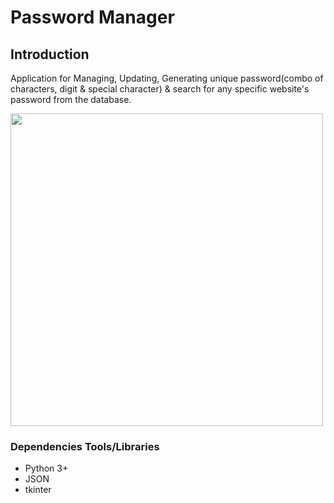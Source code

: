 # Password Manager
## Introduction  
Application for Managing, Updating, Generating unique password(combo of characters, digit & special character) & search for any specific website's password from the database.
</br>

<span>
<img src="https://github.com/jaynarayan94/Password_Manager/blob/main/Password_manager.gif" width=500px height="500px" />
</span>

### Dependencies Tools/Libraries
* Python 3+
* JSON
* tkinter
